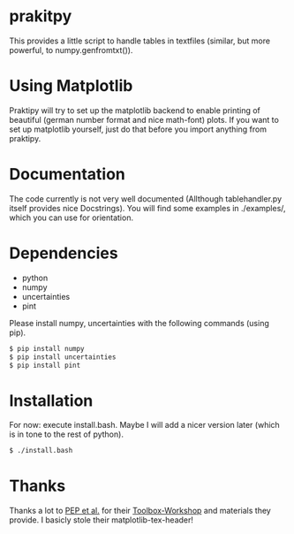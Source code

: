 prakitpy
====
This provides a little script to handle tables in textfiles (similar, but more powerful, to numpy.genfromtxt()).

# Using Matplotlib

Praktipy will try to set up the matplotlib backend to enable printing of beautiful (german number format and nice math-font) plots. If you want to set up matplotlib yourself, just do that before you import anything from praktipy.

# Documentation

The code currently is not very well documented (Allthough tablehandler.py itself provides nice Docstrings).
You will find some examples in ./examples/, which you can use for orientation.

# Dependencies
* python
* numpy
* uncertainties
* pint

Please install numpy, uncertainties with the following commands (using pip).
~~~sh
$ pip install numpy
$ pip install uncertainties
$ pip install pint
~~~

# Installation
For now: execute install.bash. Maybe I will add a nicer version later (which is in tone to the rest of python).
~~~sh
$ ./install.bash
~~~

# Thanks
Thanks a lot to [PEP et al.](https://pep-dortmund.org/) for their [Toolbox-Workshop](https://toolbox.pep-dortmund.org/notes.html) and materials they provide. I basicly stole their matplotlib-tex-header! 
